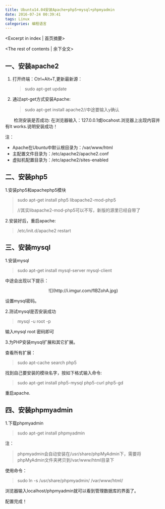 ```yaml
---
title: Ubuntu14.04安装Apache+php5+mysql+phpmyadmin
date: 2016-07-24 00:39:41
tags: Linux
categories: 编程语言
---
```

<Excerpt in index | 首页摘要> 
<!-- more -->
<The rest of contents | 余下全文>

## 一、安装apache2
1. 打开终端：Ctrl+Alt+T,更新最新源：
	
	>sudo apt-get update

2. 通过apt-get方式安装Apache:
	>sudo apt-get install apache2//中途要输入y确认
	
　　检测安装是否成功: 在浏览器输入：127.0.0.1或locahost.浏览器上出现内容并有It works.说明安装成功！

注：

- Apache在Ubuntu中默认根目录为：/var/www/html
- 主配置文件目录为：/etc/apache2/apache2.conf
- 虚拟机配置目录为：/etc/apache2/sites-enabled

## 二、安装php5
1.安装php5和apachephp5模块
>sudo apt-get install php5 libapache2-mod-php5
>
>//其实libapache2-mod-php5可以不写，新版的源里已经自带了

2.安装好后，重启apache:
>/etc/init.d/apache2 restart

## 三、安装mysql
1.安装mysql
>sudo apt-get install mysql-server mysql-client

中途会出现以下提示：

<center>![](http://i.imgur.com/flBZohA.jpg)</center>

设置mysql密码。

2.测试mysql是否安装成功
>mysql -u root -p 

输入mysql root 密码即可

3.为PHP安装mysql扩展和其它扩展。

查看所有扩展：
>sudo apt-cache search php5

找到自己要安装的模块名字，按如下格式输入命令:
>sudo apt-get install php5-mysql php5-curl php5-gd

重启apache.

## 四、安装phpmyadmin
1.下载phpmyadmin
>sudo apt-get install phpmyadmin

注：
>phpmyadmin会自动安装在/usr/share/phpMyAdmin下，需要将 phpMyAdmin文件夹拷贝到/var/www/html目录下

使用命令：
>sudo ln -s /usr/share/phpmyadmin/ /var/www/html/

浏览器输入localhost/phpmyadmin就可以看到管理数据库的界面了。

配置完成！

